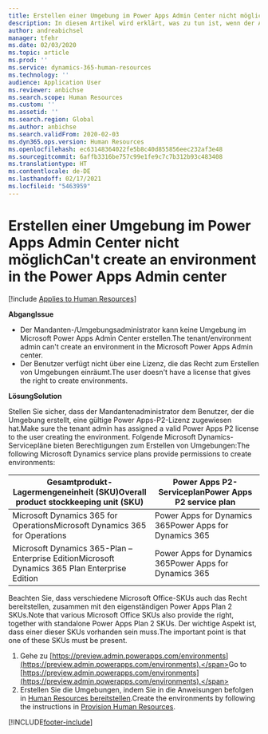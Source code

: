 ```yaml
---
title: Erstellen einer Umgebung im Power Apps Admin Center nicht möglich
description: In diesem Artikel wird erklärt, was zu tun ist, wenn der Administrator keine Umgebung im Microsoft Power Apps Admin Center erstellen kann.
author: andreabichsel
manager: tfehr
ms.date: 02/03/2020
ms.topic: article
ms.prod: ''
ms.service: dynamics-365-human-resources
ms.technology: ''
audience: Application User
ms.reviewer: anbichse
ms.search.scope: Human Resources
ms.custom: ''
ms.assetid: ''
ms.search.region: Global
ms.author: anbichse
ms.search.validFrom: 2020-02-03
ms.dyn365.ops.version: Human Resources
ms.openlocfilehash: ec63148364022fe5b8c40d855856eec232af3e48
ms.sourcegitcommit: 6affb3316be757c99e1fe9c7c7b312b93c483408
ms.translationtype: HT
ms.contentlocale: de-DE
ms.lasthandoff: 02/17/2021
ms.locfileid: "5463959"
---
```

# <a name="cant-create-an-environment-in-the-power-apps-admin-center"></a><span data-ttu-id="c9589-103">Erstellen einer Umgebung im Power Apps Admin Center nicht möglich</span><span class="sxs-lookup"><span data-stu-id="c9589-103">Can't create an environment in the Power Apps Admin center</span></span>

[!include [Applies to Human Resources](../includes/applies-to-hr.md)]

<span data-ttu-id="c9589-104">**Abgang**</span><span class="sxs-lookup"><span data-stu-id="c9589-104">**Issue**</span></span>

- <span data-ttu-id="c9589-105">Der Mandanten-/Umgebungsadministrator kann keine Umgebung im Microsoft Power Apps Admin Center erstellen.</span><span class="sxs-lookup"><span data-stu-id="c9589-105">The tenant/environment admin can't create an environment in the Microsoft Power Apps Admin center.</span></span>
- <span data-ttu-id="c9589-106">Der Benutzer verfügt nicht über eine Lizenz, die das Recht zum Erstellen von Umgebungen einräumt.</span><span class="sxs-lookup"><span data-stu-id="c9589-106">The user doesn't have a license that gives the right to create environments.</span></span>

<span data-ttu-id="c9589-107">**Lösung**</span><span class="sxs-lookup"><span data-stu-id="c9589-107">**Solution**</span></span>

<span data-ttu-id="c9589-108">Stellen Sie sicher, dass der Mandantenadministrator dem Benutzer, der die Umgebung erstellt, eine gültige Power Apps-P2-Lizenz zugewiesen hat.</span><span class="sxs-lookup"><span data-stu-id="c9589-108">Make sure the tenant admin has assigned a valid Power Apps P2 license to the user creating the environment.</span></span> <span data-ttu-id="c9589-109">Folgende Microsoft Dynamics-Servicepläne bieten Berechtigungen zum Erstellen von Umgebungen:</span><span class="sxs-lookup"><span data-stu-id="c9589-109">The following Microsoft Dynamics service plans provide permissions to create environments:</span></span>

| <span data-ttu-id="c9589-110">Gesamtprodukt-Lagermengeneinheit (SKU)</span><span class="sxs-lookup"><span data-stu-id="c9589-110">Overall product stockkeeping unit (SKU)</span></span>       | <span data-ttu-id="c9589-111">Power Apps P2-Serviceplan</span><span class="sxs-lookup"><span data-stu-id="c9589-111">Power Apps P2 service plan</span></span>  |
|------------------------------------------------|----------------------------|
| <span data-ttu-id="c9589-112">Microsoft Dynamics 365 for Operations</span><span class="sxs-lookup"><span data-stu-id="c9589-112">Microsoft Dynamics 365 for Operations</span></span>          | <span data-ttu-id="c9589-113">Power Apps for Dynamics 365</span><span class="sxs-lookup"><span data-stu-id="c9589-113">Power Apps for Dynamics 365</span></span> |
| <span data-ttu-id="c9589-114">Microsoft Dynamics 365-Plan – Enterprise Edition</span><span class="sxs-lookup"><span data-stu-id="c9589-114">Microsoft Dynamics 365 Plan Enterprise Edition</span></span> | <span data-ttu-id="c9589-115">Power Apps for Dynamics 365</span><span class="sxs-lookup"><span data-stu-id="c9589-115">Power Apps for Dynamics 365</span></span> |

<span data-ttu-id="c9589-116">Beachten Sie, dass verschiedene Microsoft Office-SKUs auch das Recht bereitstellen, zusammen mit den eigenständigen Power Apps Plan 2 SKUs.</span><span class="sxs-lookup"><span data-stu-id="c9589-116">Note that various Microsoft Office SKUs also provide the right, together with standalone Power Apps Plan 2 SKUs.</span></span> <span data-ttu-id="c9589-117">Der wichtige Aspekt ist, dass einer dieser SKUs vorhanden sein muss.</span><span class="sxs-lookup"><span data-stu-id="c9589-117">The important point is that one of these SKUs must be present.</span></span>

1. <span data-ttu-id="c9589-118">Gehe zu [https://preview.admin.powerapps.com/environments](https://preview.admin.powerapps.com/environments).</span><span class="sxs-lookup"><span data-stu-id="c9589-118">Go to [https://preview.admin.powerapps.com/environments](https://preview.admin.powerapps.com/environments).</span></span>
2. <span data-ttu-id="c9589-119">Erstellen Sie die Umgebungen, indem Sie in die Anweisungen befolgen in [Human Resources bereitstellen](https://docs.microsoft.com/dynamics365/unified-operations/talent/provisioning-talent).</span><span class="sxs-lookup"><span data-stu-id="c9589-119">Create the environments by following the instructions in [Provision Human Resources](https://docs.microsoft.com/dynamics365/unified-operations/talent/provisioning-talent).</span></span>


[!INCLUDE[footer-include](../includes/footer-banner.md)]